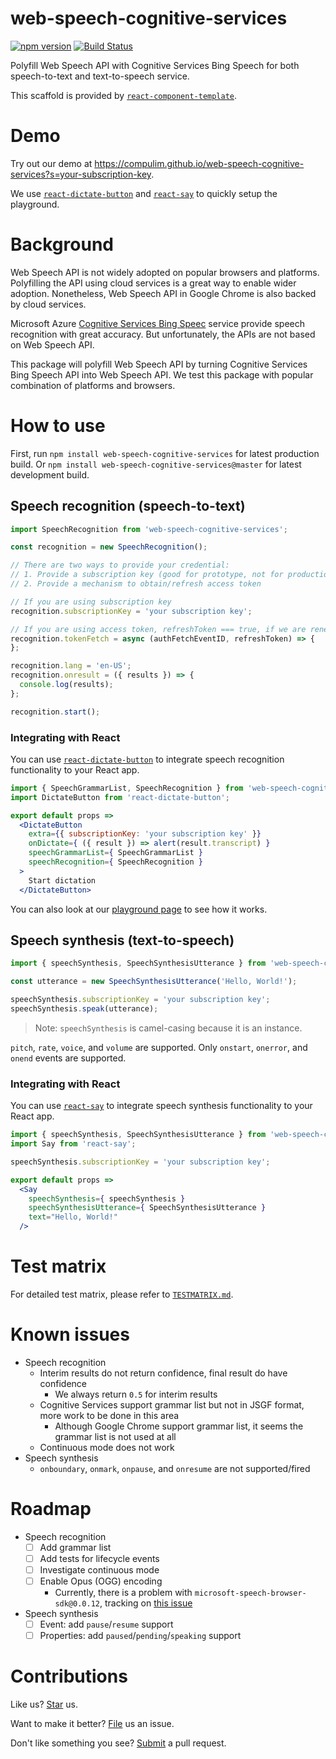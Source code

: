 # web-speech-cognitive-services

[![npm version](https://badge.fury.io/js/web-speech-cognitive-services.svg)](https://badge.fury.io/js/web-speech-cognitive-services) [![Build Status](https://travis-ci.org/compulim/web-speech-cognitive-services.svg?branch=master)](https://travis-ci.org/compulim/web-speech-cognitive-services)

Polyfill Web Speech API with Cognitive Services Bing Speech for both speech-to-text and text-to-speech service.

This scaffold is provided by [`react-component-template`](https://github.com/compulim/react-component-template/).

# Demo

Try out our demo at https://compulim.github.io/web-speech-cognitive-services?s=your-subscription-key.

We use [`react-dictate-button`](https://github.com/compulim/react-dictate-button/) and [`react-say`](https://github.com/compulim/react-say/) to quickly setup the playground.

# Background

Web Speech API is not widely adopted on popular browsers and platforms. Polyfilling the API using cloud services is a great way to enable wider adoption. Nonetheless, Web Speech API in Google Chrome is also backed by cloud services.

Microsoft Azure [Cognitive Services Bing Speec](https://azure.microsoft.com/en-us/services/cognitive-services/speech/) service provide speech recognition with great accuracy. But unfortunately, the APIs are not based on Web Speech API.

This package will polyfill Web Speech API by turning Cognitive Services Bing Speech API into Web Speech API. We test this package with popular combination of platforms and browsers.

# How to use

First, run `npm install web-speech-cognitive-services` for latest production build. Or `npm install web-speech-cognitive-services@master` for latest development build.

## Speech recognition (speech-to-text)

```jsx
import SpeechRecognition from 'web-speech-cognitive-services';

const recognition = new SpeechRecognition();

// There are two ways to provide your credential:
// 1. Provide a subscription key (good for prototype, not for production)
// 2. Provide a mechanism to obtain/refresh access token

// If you are using subscription key
recognition.subscriptionKey = 'your subscription key';

// If you are using access token, refreshToken === true, if we are renewing the token, otherwise, false
recognition.tokenFetch = async (authFetchEventID, refreshToken) => {
};

recognition.lang = 'en-US';
recognition.onresult = ({ results }) => {
  console.log(results);
};

recognition.start();
```

### Integrating with React

You can use [`react-dictate-button`](https://github.com/compulim/react-dictate-button/) to integrate speech recognition functionality to your React app.

```jsx
import { SpeechGrammarList, SpeechRecognition } from 'web-speech-cognitive-services';
import DictateButton from 'react-dictate-button';

export default props =>
  <DictateButton
    extra={{ subscriptionKey: 'your subscription key' }}
    onDictate={ ({ result }) => alert(result.transcript) }
    speechGrammarList={ SpeechGrammarList }
    speechRecognition={ SpeechRecognition }
  >
    Start dictation
  </DictateButton>
```

You can also look at our [playground page](packages/playground/src/DictationPane.js) to see how it works.

## Speech synthesis (text-to-speech)

```jsx
import { speechSynthesis, SpeechSynthesisUtterance } from 'web-speech-cognitive-services';

const utterance = new SpeechSynthesisUtterance('Hello, World!');

speechSynthesis.subscriptionKey = 'your subscription key';
speechSynthesis.speak(utterance);
```

> Note: `speechSynthesis` is camel-casing because it is an instance.

`pitch`, `rate`, `voice`, and `volume` are supported. Only `onstart`, `onerror`, and `onend` events are supported.

### Integrating with React

You can use [`react-say`](https://github.com/compulim/react-say/) to integrate speech synthesis functionality to your React app.

```jsx
import { speechSynthesis, SpeechSynthesisUtterance } from 'web-speech-cognitive-services';
import Say from 'react-say';

speechSynthesis.subscriptionKey = 'your subscription key';

export default props =>
  <Say
    speechSynthesis={ speechSynthesis }
    speechSynthesisUtterance={ SpeechSynthesisUtterance }
    text="Hello, World!"
  />
```

# Test matrix

For detailed test matrix, please refer to [`TESTMATRIX.md`](TESTMATRIX.md).

# Known issues

* Speech recognition
   * Interim results do not return confidence, final result do have confidence
      * We always return `0.5` for interim results
   * Cognitive Services support grammar list but not in JSGF format, more work to    be done in this area
      * Although Google Chrome support grammar list, it seems the grammar list is    not used at all
   * Continuous mode does not work
* Speech synthesis
   * `onboundary`, `onmark`, `onpause`, and `onresume` are not supported/fired

# Roadmap

* Speech recognition
   * [ ] Add grammar list
   * [ ] Add tests for lifecycle events
   * [ ] Investigate continuous mode
   * [ ] Enable Opus (OGG) encoding
      * Currently, there is a problem with `microsoft-speech-browser-sdk@0.0.12`, tracking on [this issue](https://github.com/Azure-Samples/SpeechToText-WebSockets-Javascript/issues/88)
* Speech synthesis
   * [ ] Event: add `pause`/`resume` support
   * [ ] Properties: add `paused`/`pending`/`speaking` support

# Contributions

Like us? [Star](https://github.com/compulim/web-speech-cognitive-services/stargazers) us.

Want to make it better? [File](https://github.com/compulim/web-speech-cognitive-services/issues) us an issue.

Don't like something you see? [Submit](https://github.com/compulim/web-speech-cognitive-services/pulls) a pull request.
